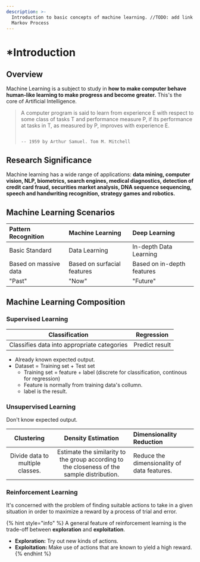 ```yaml
---
description: >-
  Introduction to basic concepts of machine learning. //TODO: add link for
  Markov Process
---
```


# \*Introduction

## Overview

Machine Learning is a subject to study in **how to make computer behave human-like learning to make progress and become greater.** This's the core of Artificial Intelligence.

> A computer program is said to learn from experience E with respect to some class of tasks T and performance measure P, if its  performance at tasks in T, as measured by P, improves with experience E.    
>
>                                                                           -- 1959 by Arthur Samuel. Tom M. Mitchell

## Research Significance

Machine learning has a wide range of applications: **data mining, computer vision, NLP, biometrics, search engines, medical diagnostics, detection of credit card fraud, securities market analysis, DNA sequence sequencing, speech and handwriting recognition, strategy games and robotics.**

## Machine Learning Scenarios

| Pattern Recognition | Machine Learning | Deep Learning |
| :--- | :--- | :--- |
| Basic Standard | Data Learning | In-depth Data Learning |
| Based on massive data | Based on surfacial features | Based on in-depth features |
| "Past" | "Now" | "Future" |

## Machine Learning Composition

### Supervised Learning

| Classification | Regression |
| :---: | :---: |
| Classifies data into appropriate categories | Predict result |

* Already known expected output.
* Dataset = Training set + Test set
  * Training set = feature + label \(discrete for classification, continous for regression\)
  * Feature is normally from training data's collumn.
  * label is the result. 

### Unsupervised Learning

Don't know expected output.

| Clustering | Density Estimation | Dimensionality Reduction |
| :---: | :---: | :--- |
| Divide data to multiple classes. | Estimate the similarity to the group according to the closeness of the sample distribution. | Reduce the dimensionality of data features. |

### Reinforcement Learning

It's concerned with the problem of finding suitable actions to take in a given situation in order to maximize a reward by a process of trial and error.

{% hint style="info" %}
A general feature of reinforcement learning is the trade-off between **exploration** and  **exploitation**.

* **Exploration:** Try out new kinds of actions.
* **Exploitation:** Make use of actions that are known to yield a high reward.
{% endhint %}

